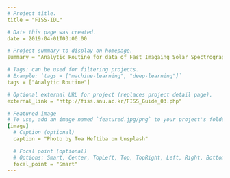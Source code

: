 ```yaml
---
# Project title.
title = "FISS-IDL"

# Date this page was created.
date = 2019-04-01T03:00:00

# Project summary to display on homepage.
summary = "Analytic Routine for data of Fast Imagaing Solar Spectrograph (FISS) written in IDL."

# Tags: can be used for filtering projects.
# Example: `tags = ["machine-learning", "deep-learning"]`
tags = ["Analytic Routine"]

# Optional external URL for project (replaces project detail page).
external_link = "http://fiss.snu.ac.kr/FISS_Guide_03.php"

# Featured image
# To use, add an image named `featured.jpg/png` to your project's folder. 
[image]
  # Caption (optional)
  caption = "Photo by Toa Heftiba on Unsplash"

  # Focal point (optional)
  # Options: Smart, Center, TopLeft, Top, TopRight, Left, Right, BottomLeft, Bottom, BottomRight
  focal_point = "Smart"
---
```

